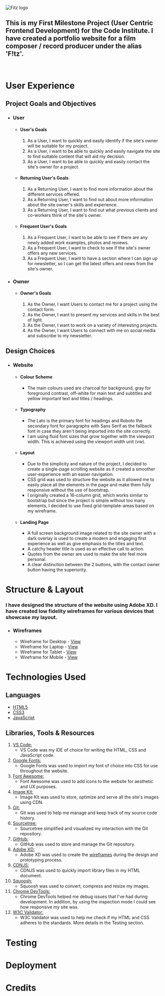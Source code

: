 ![Fitz logo](https://www.dropbox.com/sh/5wdl8qasb5wzft7/AADqR667RZVgKeGhumkbZewea/New%20material/Logo%202%20-%20new%20name.png?raw=1)

## This is my First Milestone Project (User Centric Frontend Development) for the Code Institute. I have created a portfolio website for a film composer / record producer under the alias 'F!tz'.

<br>

# User Experience

## Project Goals and Objectives

-   ### User

    -   #### User's Goals
        1. As a User, I want to quickly and easily identify if the site's owner will be suitable for my project.
        2. As a User, I want to be able to quickly and easily navigate the site to find suitable content that will aid my decision.
        3. As a User, I want to be able to quickly and easily contact the site's owner for a project.

    -   #### Returning User's Goals
        1. As a Returning User, I want to find more information about the different services offered.
        2. As a Returning User, I want to find out about more information about the site owner's skills and experience.
        3. As a Returning User, I want to find out what previous clients and co-workers think of the site's owner.

    -   #### Frequent User's Goals
        1. As a Frequent User, I want to be able to see if there are any newly added work examples, photos and reviews.
        2. As a Frequent User, I want to check to see if the site's owner offers any new services.
        3. As a Frequent User, I want to have a section where I can sign up for newsletter, so I can get the latest offers and news from the site's owner.

-   ### Owner

    -   #### Owner's Goals
        1. As the Owner, I want Users to contact me for a project using the contact form.
        2. As the Owner, I want to present my services and skills in the best of light.
        3. As the Owner, I want to work on a variety of interesting projects.
        4. As the Owner, I want Users to connect with me on social media and subscribe to my newsletter.

## Design Choices

-   ### Website

    -   #### Colour Scheme
        -   The main colours used are charcoal for background, gray for foreground contrast, off-white for main text and subtitles and yellow important text and titles / headings.

    -   #### Typography
        -   The Lato is the primary font for headings and Roboto the secondary font for paragraphs with Sans Serif as the fallback font in case they aren't being imported into the site correctly.
        -   I am using fluid font sizes that grow together with the viewport width. This is achieved using the viewport width unit (vw).

    -   #### Layout
        -   Due to the simplicity and nature of the project, I decided to create a single-page scrolling website as it created a smoother user-experience with an easier navigation.
        - CSS grid was used to structure the website as it allowed me to easily place all the elements in the page and make them fully responsive without the use of bootstrap.
        - I originally created a 16-column grid, which works similar to bootstrap but since the project is simple without too many elements, I decided to use fixed grid-template-areas based on my wireframe.

    -   #### Landing Page
        -   A full screen background image related to the site owner with a dark overlay is used to create a modern and engaging first experience as well as give emphasis to the titles and text.
        -   A catchy header title is used as an effective call to action.
        -   Quotes from the owner are used to make the site feel more personal.
        - A clear distinction between the 2 buttons, with the contact owner button having the superiority.

# Structure & Layout

### I have designed the structure of the website using Adobe XD. I have created low fidelity wireframes for various devices that showcase my layout.

-   ### Wireframes
    - Wireframe for Desktop - [View](https://www.dropbox.com/s/y8ng46qqz3mv6fl/MS1_Wireframe%20-%20Desktop.pdf?raw=1)
    - Wireframe for Laptop - [View](https://www.dropbox.com/s/xc8nmqrn9o70c3h/MS1_Wireframe%20-%20Laptop.pdf?raw=1)
    - Wireframe for Tablet - [View](https://www.dropbox.com/s/e38tp54njyoz0rv/MS1_Wireframe%20-%20Tablet.pdf?raw=1)
    - Wireframe for Mobile - [View](https://www.dropbox.com/s/84xm213iui0xn00/MS1_Wireframe%20-%20Mobile.pdf?raw=1)

# Technologies Used

## Languages

-   [HTML5](https://en.wikipedia.org/wiki/HTML5)
-   [CSS3](https://en.wikipedia.org/wiki/Cascading_Style_Sheets)
-   [JavaScript](https://en.wikipedia.org/wiki/JavaScript)

## Libraries, Tools & Resources

1. [VS Code:](https://code.visualstudio.com/)
    - VS Code was my IDE of choice for writing the HTML, CSS and JavaScript code.
2. [Google Fonts:](https://fonts.google.com/)
    - Google Fonts was used to import my font of choice into CSS for use throughout the website.
3. [Font Awesome:](https://fontawesome.com/)
    - Font Awesome was used to add icons to the website for aesthetic and UX purposes.
4. [Image Kit:](https://imagekit.io/)
    - Image Kit was used to store, optimize and serve all the site's images using CDN.
5. [Git:](https://git-scm.com/)
    - Git was used to help me manage and keep track of my source code history.
6. [Sourcetree:](https://www.sourcetreeapp.com/)
    - Sourcetree simplified and visualized my interaction with the Git repository.
7. [GitHub:](https://github.com/)
    - GitHub was used to store and manage the Git repository.
8. [Adobe XD:](https://www.adobe.com/uk/products/xd.html)
    - Adobe XD was used to create the [wireframes](https://xd.adobe.com/view/14523a83-8524-4f79-9d3e-505503a9e2f0-4101/) during the design and prototyping process.
9. [CDNJS:](https://cdnjs.com/)
    - CDNJS was used to quickly import library files in my HTML document.
10. [Squoosh:](https://squoosh.app/)
    - Squoosh was used to convert, compress and resize my images.
11. [Chrome DevTools:](https://developers.google.com/web/tools/chrome-devtools)
    - Chrome DevTools helped me debug issues that I've had during development. In addition, by using the inspection mode I could see how responsive my site was.
12. [W3C Validator:](https://validator.w3.org/)
    - W3C Validator was used to help me check if my HTML and CSS adheres to the standards. More details in the Testing section.

# Testing

# Deployment

# Credits
